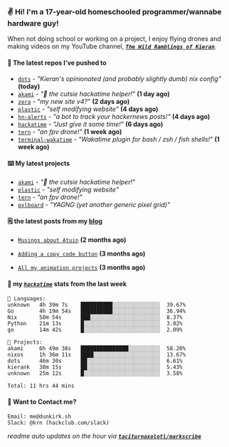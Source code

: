 ### ✌️ Hi! I'm a 17-year-old homeschooled programmer/wannabe hardware guy!

When not doing school or working on a project, I enjoy flying drones and making videos on my YouTube channel, [**_`The Wild Ramblings of Kieran`_**](https://youtube.com/@kieran.rambles).

#### 👷 The latest repos I've pushed to

- [`dots`](https://github.com/taciturnaxolotl/dots) - _"Kieran's opinionated (and probably slightly dumb) nix config"_ **(today)**
- [`akami`](https://github.com/taciturnaxolotl/akami) - _"🌷 the cutsie hackatime helper!"_ **(1 day ago)**
- [`zera`](https://github.com/taciturnaxolotl/zera) - _"my new site v4?"_ **(2 days ago)**
- [`plastic`](https://github.com/taciturnaxolotl/plastic) - _"self modifying website"_ **(4 days ago)**
- [`hn-alerts`](https://github.com/taciturnaxolotl/hn-alerts) - _"a bot to track your hackernews posts!"_ **(4 days ago)**
- [`hackatime`](https://github.com/hackclub/hackatime) - _"Just give it some time!"_ **(6 days ago)**
- [`tern`](https://github.com/taciturnaxolotl/tern) - _"an fpv drone!"_ **(1 week ago)**
- [`terminal-wakatime`](https://github.com/hackclub/terminal-wakatime) - _"Wakatime plugin for bash / zsh / fish shells!"_ **(1 week ago)**

#### ⌨️ My latest projects

- [`akami`](https://github.com/taciturnaxolotl/akami) - _"🌷 the cutsie hackatime helper!"_
- [`plastic`](https://github.com/taciturnaxolotl/plastic) - _"self modifying website"_
- [`tern`](https://github.com/taciturnaxolotl/tern) - _"an fpv drone!"_
- [`pxlboard`](https://github.com/taciturnaxolotl/pxlboard) - _"YAGNG (yet another generic pixel grid)"_

#### 🗒️ the latest posts from my [blog](https://dunkirk.sh)

- [`Musings about Atuin`](https://dunkirk.sh/blog/atuin/) **(2 months ago)**

- [`Adding a copy code button`](https://dunkirk.sh/blog/adding-a-copy-button/) **(3 months ago)**

- [`All my animation projects`](https://dunkirk.sh/blog/my-animations/) **(3 months ago)**



#### 📡 my [_`hackatime`_](https://waka.hackclub.com) stats from the last week

```text
💾 Languages:
unknown   4h 39m 7s    ██████████░░░░░░░░░░░░░░░  39.67%
Go        4h 19m 54s   ██████████░░░░░░░░░░░░░░░  36.94%
Nix       58m 54s      ███░░░░░░░░░░░░░░░░░░░░░░  8.37%
Python    21m 13s      █░░░░░░░░░░░░░░░░░░░░░░░░  3.02%
go        14m 42s      █░░░░░░░░░░░░░░░░░░░░░░░░  2.09%

💼 Projects:
akami     6h 49m 38s   ███████████████░░░░░░░░░░  58.20%
nixos     1h 36m 11s   ████░░░░░░░░░░░░░░░░░░░░░  13.67%
dots      46m 30s      ██░░░░░░░░░░░░░░░░░░░░░░░  6.61%
kierank   38m 15s      ██░░░░░░░░░░░░░░░░░░░░░░░  5.43%
unknown   25m 12s      █░░░░░░░░░░░░░░░░░░░░░░░░  3.58%

Total: 11 hrs 44 mins
```

#### 📮 Want to Contact me?

```text
Email: me@dunkirk.sh
Slack: @krn (hackclub.com/slack)
```

_readme auto updates on the hour via [**`taciturnaxolotl/markscribe`**](https://github.com/taciturnaxolotl/markscribe)_
